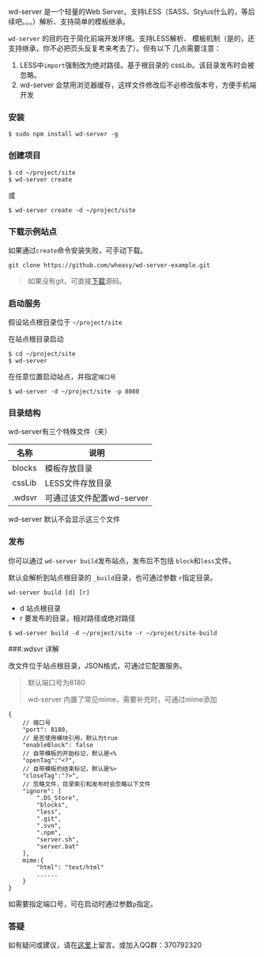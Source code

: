 wd-server 是一个轻量的Web Server。支持LESS（SASS、Stylus什么的，等后续吧。。。）解析、支持简单的模板继承。

`wd-server` 的目的在于简化前端开发环境。支持LESS解析、
模板机制（是的，还支持继承，你不必把页头反复考来考去了）。但有以下
几点需要注意：

1. LESS中`import`强制改为绝对路径。基于根目录的 cssLib。该目录发布时会被忽略。
2. wd-server 会禁用浏览器缓存，这样文件修改后不必修改版本号，方便手机端开发


### 安装

```
$ sudo npm install wd-server -g
```

### 创建项目

```
$ cd ~/project/site
$ wd-server create
```
或

```
$ wd-server create -d ~/project/site
```

### 下载示例站点
如果通过`create`命令安装失败，可手动下载。

```
git clone https://github.com/wheasy/wd-server-example.git
```

> 如果没有git，可直接[下载](https://github.com/wheasy/wd-server-example/releases)源码。


### 启动服务

假设站点根目录位于  `~/project/site`

在站点根目录启动

```
$ cd ~/project/site
$ wd-server
```

在任意位置启动站点，并指定`端口号`

```
$ wd-server -d ~/project/site -p 8080
```

### 目录结构
wd-server有三个特殊文件（夹）

名称|说明
----|----
blocks|  模板存放目录
cssLib|    LESS文件存放目录
.wdsvr   |可通过该文件配置wd-server

wd-server 默认不会显示这三个文件

### 发布
你可以通过 `wd-server build`发布站点，发布后不包括 `block`和`less`文件。

默认会解析到站点根目录的 `_build`目录，也可通过参数 `r`指定目录。

`wd-server build [d] [r]`

* d 站点根目录
* r 要发布的目录，相对路径或绝对路径

```
$ wd-server build -d ~/project/site -r ~/project/site-build
```

###.wdsvr 详解

改文件位于站点根目录，JSON格式，可通过它配置服务。

>默认端口号为8180
>
>wd-server 内置了常见mime，需要补充时，可通过mime添加

```
{
    // 端口号
    "port": 8180,
    // 是否使用模块引用，默认为true
    "enableBlock": false
    // 自带模板的开始标记，默认是<%
    "openTag":"<?",
    // 自带模板的结束标记，默认是%>
    "closeTag":"?>",
    // 忽略文件，目录索引和发布时会忽略以下文件
    "ignore": [
        ".DS_Store", 
        "blocks", 
        "less", 
        ".git", 
        ".svn", 
        ".npm", 
        "server.sh", 
        "server.bat"
    ],
    mime:{
        "html": "text/html"
        ......
    }
}
```

如需要指定端口号，可在启动时通过参数`p`指定。

### 答疑
如有疑问或建议，请在[这里](https://github.com/wheasy/wd-server/issues)上留言。或加入QQ群：370792320


<!--
##其他

如果`wd-server`不能满足你的需求，请不必沮丧，还有一个叫[Astros](#)的项目，除了`wd-server`的功能，还具备自支持模块化开发、自动合并JS依赖、自动合成雪碧图和字体文件等功能。

-->